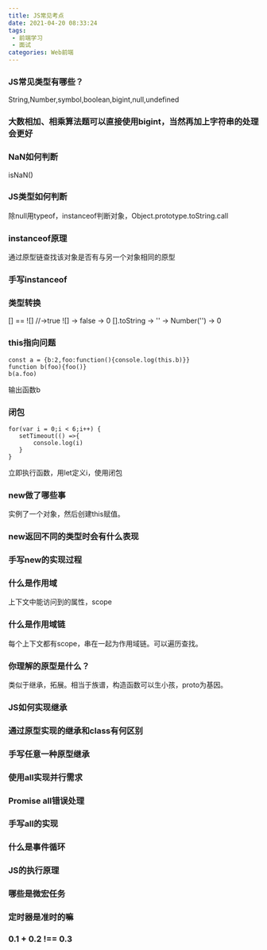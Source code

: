 ```yaml
---
title: JS常见考点
date: 2021-04-20 08:33:24
tags:
 - 前端学习
 - 面试
categories: Web前端
---
```

### JS常见类型有哪些？
String,Number,symbol,boolean,bigint,null,undefined
### 大数相加、相乘算法题可以直接使用bigint，当然再加上字符串的处理会更好
### NaN如何判断
isNaN()
### JS类型如何判断
除null用typeof，instanceof判断对象，Object.prototype.toString.call
### instanceof原理
通过原型链查找该对象是否有与另一个对象相同的原型
### 手写instanceof
### 类型转换
[] == ![] //->true
![] -> false -> 0 
[].toString -> '' -> Number('') -> 0
### this指向问题
```
const a = {b:2,foo:function(){console.log(this.b)}}
function b(foo){foo()}
b(a.foo)
```
输出函数b
### 闭包
```
for(var i = 0;i < 6;i++) {
   setTimeout(() =>{
       console.log(i)
   }
}
```
立即执行函数，用let定义i，使用闭包
### new做了哪些事
实例了一个对象，然后创建this赋值。
### new返回不同的类型时会有什么表现
### 手写new的实现过程
### 什么是作用域
上下文中能访问到的属性，scope
### 什么是作用域链
每个上下文都有scope，串在一起为作用域链。可以遍历查找。
### 你理解的原型是什么？
类似于继承，拓展。相当于族谱，构造函数可以生小孩，proto为基因。
### JS如何实现继承
### 通过原型实现的继承和class有何区别
### 手写任意一种原型继承
### 使用all实现并行需求
### Promise all错误处理
### 手写all的实现
### 什么是事件循环
### JS的执行原理
### 哪些是微宏任务
### 定时器是准时的嘛
### 0.1 + 0.2  !== 0.3

